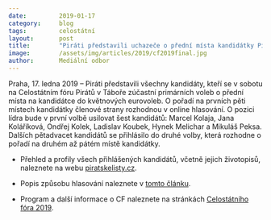 ```yaml
---
date:         2019-01-17
category:     blog
tags:         celostátní
layout:       post
title:        "Piráti představili uchazeče o přední místa kandidátky Pirátů do eurovoleb – rozhodne se v sobotu"
image:        /assets/img/articles/2019/cf2019final.jpg 
author:       Mediální odbor
---
```


Praha, 17. ledna 2019 – Piráti představili všechny kandidáty, kteří se v sobotu na Celostátním fóru Pirátů v Táboře zúčastní primárních voleb o přední místa na kandidátce do květnových eurovoleb. O pořadí na prvních pěti místech kandidátky členové strany rozhodnou v online hlasování. O pozici lídra bude v první volbě usilovat šest kandidátů: Marcel Kolaja, Jana Koláříková, Ondřej Kolek, Ladislav Koubek, Hynek Melichar a Mikuláš Peksa. Dalších pětadvacet kandidátů se přihlásilo do druhé volby, která rozhodne o pořadí na druhém až pátém místě kandidátky. 

* Přehled a profily všech přihlášených kandidátů, včetně jejich životopisů, naleznete na webu [piratskelisty.cz](https://www.piratskelisty.cz/clanek-2268-predstaveni-zajemcu-ceske-piratske-strany-o-kandidaturu-do-evropskeho-parlamentu). 

* Popis způsobu hlasování naleznete v [tomto článku](https://www.piratskelisty.cz/clanek-2261-jak-budou-pirati-volit-kandidatku-pro-eurovolby). 

* Program a další informace o CF naleznete na stránkách [Celostátního fóra 2019](https://cf2019.pirati.cz/).
